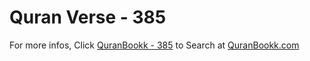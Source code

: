 # Quran Verse - 385 

For more infos, Click [QuranBookk - 385](https://www.quranbookk.com/quran/search?q=385) to Search at [QuranBookk.com](http://quranbookk.com/)